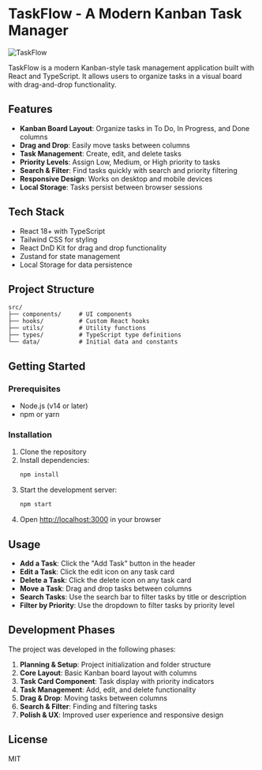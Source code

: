 # TaskFlow - A Modern Kanban Task Manager

![TaskFlow](https://img.shields.io/badge/TaskFlow-Kanban%20Board-blue)

TaskFlow is a modern Kanban-style task management application built with React and TypeScript. It allows users to organize tasks in a visual board with drag-and-drop functionality.

## Features

- **Kanban Board Layout**: Organize tasks in To Do, In Progress, and Done columns
- **Drag and Drop**: Easily move tasks between columns
- **Task Management**: Create, edit, and delete tasks
- **Priority Levels**: Assign Low, Medium, or High priority to tasks
- **Search & Filter**: Find tasks quickly with search and priority filtering
- **Responsive Design**: Works on desktop and mobile devices
- **Local Storage**: Tasks persist between browser sessions

## Tech Stack

- React 18+ with TypeScript
- Tailwind CSS for styling
- React DnD Kit for drag and drop functionality
- Zustand for state management
- Local Storage for data persistence

## Project Structure

```
src/
├── components/     # UI components
├── hooks/          # Custom React hooks
├── utils/          # Utility functions
├── types/          # TypeScript type definitions
└── data/           # Initial data and constants
```

## Getting Started

### Prerequisites

- Node.js (v14 or later)
- npm or yarn

### Installation

1. Clone the repository
2. Install dependencies:
   ```bash
   npm install
   ```
3. Start the development server:
   ```bash
   npm start
   ```
4. Open [http://localhost:3000](http://localhost:3000) in your browser

## Usage

- **Add a Task**: Click the "Add Task" button in the header
- **Edit a Task**: Click the edit icon on any task card
- **Delete a Task**: Click the delete icon on any task card
- **Move a Task**: Drag and drop tasks between columns
- **Search Tasks**: Use the search bar to filter tasks by title or description
- **Filter by Priority**: Use the dropdown to filter tasks by priority level

## Development Phases

The project was developed in the following phases:

1. **Planning & Setup**: Project initialization and folder structure
2. **Core Layout**: Basic Kanban board layout with columns
3. **Task Card Component**: Task display with priority indicators
4. **Task Management**: Add, edit, and delete functionality
5. **Drag & Drop**: Moving tasks between columns
6. **Search & Filter**: Finding and filtering tasks
7. **Polish & UX**: Improved user experience and responsive design

## License

MIT
